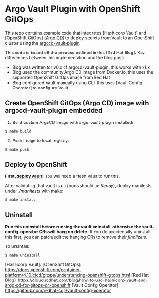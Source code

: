 # Argo Vault Plugin with OpenShift GitOps

This repo contains example code that integrates [Hashicorp Vault] and [OpenShift
GitOps] ([Argo CD]) to deploy secrets from Vault to an OpenShift cluster using
the [argocd-vault-plugin].

This code is based off the process outlined in this [Red Hat Blog]. Key
differences between this implementation and the blog post:

* Blog was written for v0.x of argocd-vault-plugin, this works with v1.x
* Blog used the community Argo CD image from Docker.io, this uses the supported
  OpenShift GitOps image from Red Hat
* Blog configured Vault manually using CLI, this uses [Vault Config Operator]
  to configure Vault

## Create OpenShift GitOps (Argo CD) image with argocd-vault-plugin embedded

1. Build custom ArgoCD image with argo-vault-plugin installed:

```bash
$ make build
```

2. Push image to local registry:

```bash
$ make push
```

## Deploy to OpenShift

**First, [deploy vault](https://github.com/RyanMillerC/vault-init/)!** You will
need a fresh vault to run this.

After validating that vault is up (pods should be *Ready*), deploy manifests
under *./manifests* with make:

```bash
$ make install
```

## Uninstall

**Run this uninstall before running the vault uninstall, otherwise the
vault-config-operator CRs will hang on delete.** If you do accidentally
uninstall this first, you can patch/edit the hanging CRs to remove their
*finalizers*.

To unisntall:

```bash
$ make uninstall
```

[Argo CD]: https://argoproj.github.io/cd
[argocd-vault-plugin]: https://github.com/argoproj-labs/argocd-vault-plugin
[Hashicorp Vault]:
[OpenShift GitOps]: https://docs.openshift.com/container-platform/4.10/cicd/gitops/understanding-openshift-gitops.html
[Red Hat Blog]: https://cloud.redhat.com/blog/how-to-use-hashicorp-vault-and-argo-cd-for-gitops-on-openshift
[Vault Config Operator]: https://github.com/redhat-cop/vault-config-operator

